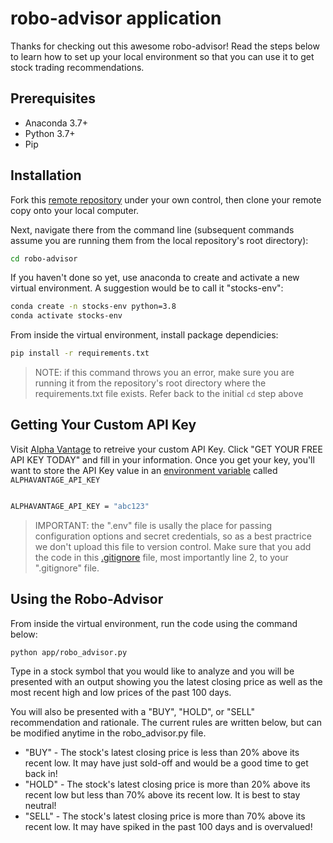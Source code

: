 # robo-advisor application

Thanks for checking out this awesome robo-advisor! Read the steps below to learn how to set up your local environment so that you can use it to get stock trading recommendations.

## Prerequisites

+ Anaconda 3.7+
+ Python 3.7+
+ Pip

## Installation

Fork this [remote repository](https://github.com/zky44/robo-advisor) under your own control, then clone your remote copy onto your local computer.

Next, navigate there from the command line (subsequent commands assume you are running them from the local repository's root directory):

```sh
cd robo-advisor
```

If you haven't done so yet, use anaconda to create and activate a new virtual environment. A suggestion would be to call it "stocks-env":

```sh
conda create -n stocks-env python=3.8
conda activate stocks-env
```

From inside the virtual environment, install package dependicies:

```sh
pip install -r requirements.txt
```

> NOTE: if this command throws you an error, make sure you are running it from the repository's root directory where the requirements.txt file exists. Refer back to the initial `cd` step above

## Getting Your Custom API Key

Visit [Alpha Vantage](https://www.alphavantage.co/) to retreive your custom API Key. Click "GET YOUR FREE API KEY TODAY" and fill in your information. Once you get your key, you'll want to store the API Key value in an [environment variable](https://app.sendgrid.com/settings/api_keys) called `ALPHAVANTAGE_API_KEY`

```sh

ALPHAVANTAGE_API_KEY = "abc123"
```

>IMPORTANT: the ".env" file is usally the place for passing configuration options and secret credentials, so as a best practrice we don't upload this file to version control. Make sure that you add the code in this [.gitignore](/.gitignore) file, most importantly line 2, to your ".gitignore" file.

## Using the Robo-Advisor

From inside the virtual environment, run the code using the command below:

```sh
python app/robo_advisor.py
```

Type in a stock symbol that you would like to analyze and you will be presented with an output showing you the latest closing price as well as the most recent high and low prices of the past 100 days.

You will also be presented with a "BUY", "HOLD", or "SELL" recommendation and rationale. The current rules are written below, but can be modified anytime in the robo_advisor.py file.

+ "BUY" - The stock's latest closing price is less than 20% above its recent low. It may have just sold-off and would be a good time to get back in!
+ "HOLD" - The stock's latest closing price is more than 20% above its recent low but less than 70% above its recent low. It is best to stay neutral!
+ "SELL" - The stock's latest closing price is more than 70% above its recent low. It may have spiked in the past 100 days and is overvalued!